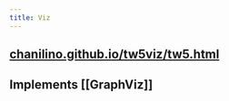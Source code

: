 ```yaml
---
title: Viz
---
```


## [chanilino.github.io/tw5viz/tw5.html](https://chanilino.github.io/tw5viz/tw5.html)
## Implements [[GraphViz]]

